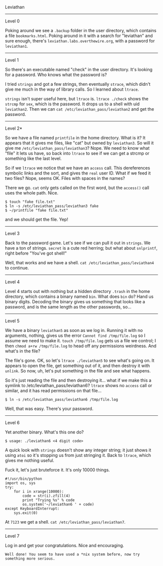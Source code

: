 Leviathan

---

Level 0

Poking around we see a `.backup` folder in the user directory, which contains a file `bookmarks.html`. Poking around in it with a search for "leviathan" and sure enough, there's `leviathan.labs.overthewire.org`, with a password for `leviathan1`.

---

Level 1

So there's an executable named "check" in the user directory. It's looking for a password. Who knows what the password is?

I tried `strings` and got a few strings, then eventually `strace`, which didn't give me much in the way of library calls. So I learned about `ltrace`.

`strings` isn't super useful here, but `ltrace` is. `ltrace ./check` shows the `strcmp` for `sex`, which is the password. It drops us to a shell with uid `leviathan2`. Then we can `cat /etc/leviathan_pass/leviathan2` and get the password.

--- 

Level 2*

So we have a file named `printfile` in the home directory. What is it? It appears that it gives me files, like "cat" but owned by `leviathan3`. So will it give me `/etc/leviathan_pass/leviathan3`? Nope. We need to know what "file" it lets us have, so back into `ltrace` to see if we can get a strcmp or something like the last level.

So if we `ltrace` we notice that we have an `access` call. This dereferences symbolic links and the sort, and gives the `real` user ID. What if we feed it two files? Nope, seems OK. Files with spaces in the names?

There we go. `cat` only gets called on the first word, but the `access()` call uses the whole path. Nice.

```
$ touch "fake file.txt"
$ ln -s /etc/leviathan_pass/leviathan3 fake
$ ~/printfile "fake file.txt"
```

and we should get the file. Yep!

---

Level 3

Back to the password game. Let's see if we can pull it out in `strings`. We have a ton of strings. `secret` is a cute red herring; but what about `snlprintf`, right before "You've got shell!" 

Well, that works and we have a shell. `cat /etc/leviathan_pass/leviathan4` to continue.

---

Level 4

Level 4 starts out with nothing but a hidden directory `.trash` in the home directory, which contains a binary named `bin`. What does `bin` do? Hand us binary digits. Decoding the binary gives us something that looks like a password, and is the same length as the other passwords, so...

---

Level 5

We have a binary `leviathan5` as soon as we log in. Running it with no arguments, nothing, gives us the error `Cannot find /tmp/file.log` so I assume we need to make it. `touch /tmp/file.log` gets us a file we control; I then `chmod a+rw /tmp/file.log` to head off any permissions weirdness. And what's in the file?

The file's gone. OK, so let's `ltrace ./leviathan5` to see what's going on. It appears to open the file, get something out of it, and then destroy it with `unlink`. So now, uh, let's put something in the file and see what happens.

So it's just reading the file and then destroying it... what if we make this a symlink to /etc/leviathan_pass/leviathan6? `ltrace` shows no `access` call or similar, and it has read permissions on that file...

```
$ ln -s /etc/leviathan_pass/leviathan6 /tmp/file.log
```

Well, that was easy. There's your password.

---

Level 6

Yet another binary. What's this one do?

```
$ usage: ./leviathan6 <4 digit code>
```

A quick look with `strings` doesn't show any integer string; it just shows it using `atoi` so it's stopping us from just stringing it. Back to `ltrace`, which gives me nothing useful.

Fuck it, let's just bruteforce it. It's only 10000 things.

```
#!/usr/bin/python
import os, sys
try:
	for i in xrange(10000):
		code = str(i).zfill(4)
		print "Trying %s" % code
		os.system('~/leviathan6 ' + code)
except KeyboardInterrupt:
	sys.exit(0)
```

At `7123` we get a shell. `cat /etc/leviathan_pass/leviathan7`.

---

Level 7

Log in and get your congratulations. Nice and encouraging.

`Well done! You seem to have used a *nix system before, now try something more serious.`

